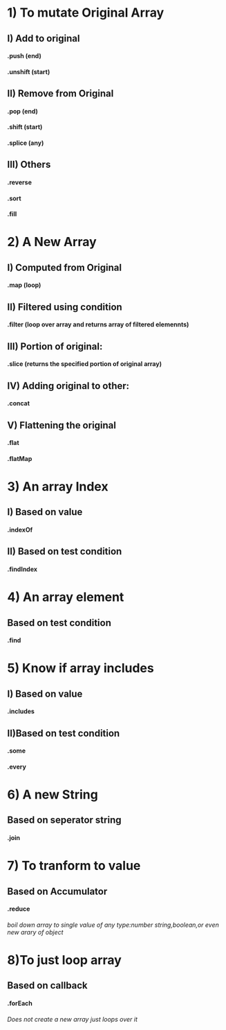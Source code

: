 # 1) To mutate Original Array

## I) Add to original

#### .push (end)

#### .unshift (start)

## II) Remove from Original

#### .pop (end)

#### .shift (start)

#### .splice (any)

## III) Others

#### .reverse

#### .sort

#### .fill

# 2) A New Array

## I) Computed from Original

#### .map (loop)

## II) Filtered using condition

#### .filter (loop over array and returns array of filtered elemennts)

## III) Portion of original:

#### .slice (returns the specified portion of original array)

## IV) Adding original to other:

#### .concat

## V) Flattening the original

#### .flat

#### .flatMap

# 3) An array Index

## I) Based on value

#### .indexOf

## II) Based on test condition

#### .findIndex

# 4) An array element

## Based on test condition

#### .find

# 5) Know if array includes

## I) Based on value

#### .includes

## II)Based on test condition

#### .some

#### .every

# 6) A new String

## Based on seperator string

#### .join

# 7) To tranform to value

## Based on Accumulator

#### .reduce

###### boil down array to single value of any type:number string,boolean,or even new arary of object

# 8)To just loop array

## Based on callback

#### .forEach

###### Does not create a new array just loops over it
